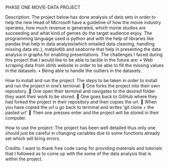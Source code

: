 PHASE ONE MOVIE-DATA PROJECT

Description:
The project below has done analysis  of  data sets in order to help the new Head of Microsoft have a guideline of how the movie industry  operates, how much revenue is generated, which movie studios are succeeding and what kind of genres do the target audience enjoy.
The programming language used is python and with the help of libraries like pandas that help in data analysis(which entailed data cleaning, handling missing data etc.), matplotlib and seaborne that help in presenting the data analysis in graphs for enabling presentations.
The challenges I faced during this project that I would like to be able to tackle in the future are:
•	Web scraping data from idmb website in order to be able to fill the missing values in the datasets.
•	Being able to handle the outliers in the datasets.

How to install and run the project:
The steps to be taken in order to install and run the project in one’s terminal:
	One forks the project  into their own repository.
	One open their terminal and navigates to the desired folder they want their work to be stored.
	One goes back to GitHub where they had forked the project in their repository and then copies the url.
	When you have copied the url u go back to terminal and writes ‘git clone + the pasted url’
	Then one presses enter and the project will be stored in their computer.

How to use the project:
The project has been well detailed thus only one should just be careful in changing variables due to some functions already set which will bring errors.

Credits:
I want to thank free code camp for providing materials and tutorials that I followed as to come up with the some of the data analysis that is within the project.
